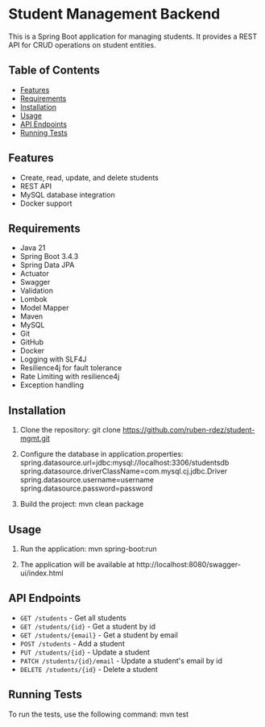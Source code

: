 # Student Management Backend

This is a Spring Boot application for managing students. It provides a REST API for CRUD operations on student entities.

## Table of Contents

- [Features](#features)
- [Requirements](#requirements)
- [Installation](#installation)
- [Usage](#usage)
- [API Endpoints](#api-endpoints)
- [Running Tests](#running-tests)


## Features

- Create, read, update, and delete students
- REST API
- MySQL database integration
- Docker support

## Requirements

- Java 21
- Spring Boot 3.4.3
- Spring Data JPA
- Actuator
- Swagger
- Validation
- Lombok
- Model Mapper
- Maven
- MySQL
- Git
- GitHub
- Docker
- Logging with SLF4J
- Resilience4j for fault tolerance
- Rate Limiting with resilience4j
- Exception handling

## Installation

1. Clone the repository:
    git clone https://github.com/ruben-rdez/student-mgmt.git

2. Configure the database in application.properties:
    spring.datasource.url=jdbc:mysql://localhost:3306/studentsdb
    spring.datasource.driverClassName=com.mysql.cj.jdbc.Driver
    spring.datasource.username=username
    spring.datasource.password=password

3. Build the project:
   mvn clean package

## Usage

1. Run the application:
   mvn spring-boot:run

2. The application will be available at http://localhost:8080/swagger-ui/index.html

## API Endpoints

- `GET /students` - Get all students
- `GET /students/{id}` - Get a student by id
- `GET /students/{email}` - Get a student by email
- `POST /students` - Add a student
- `PUT /students/{id}` - Update a student
- `PATCH /students/{id}/email` - Update a student's email by id
- `DELETE /students/{id}` - Delete a student

## Running Tests

To run the tests, use the following command:
mvn test